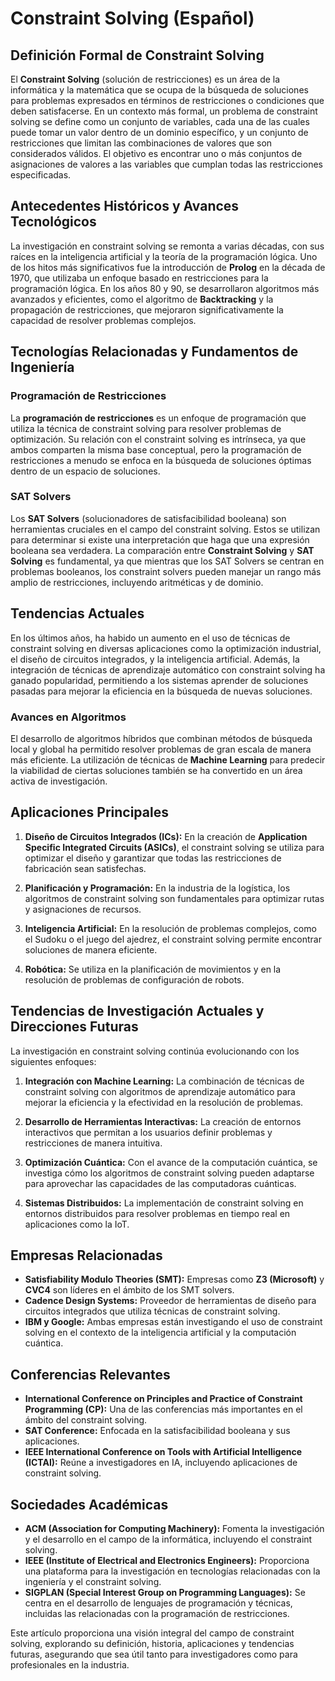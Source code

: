 # Constraint Solving (Español)

## Definición Formal de Constraint Solving

El **Constraint Solving** (solución de restricciones) es un área de la informática y la matemática que se ocupa de la búsqueda de soluciones para problemas expresados en términos de restricciones o condiciones que deben satisfacerse. En un contexto más formal, un problema de constraint solving se define como un conjunto de variables, cada una de las cuales puede tomar un valor dentro de un dominio específico, y un conjunto de restricciones que limitan las combinaciones de valores que son considerados válidos. El objetivo es encontrar uno o más conjuntos de asignaciones de valores a las variables que cumplan todas las restricciones especificadas.

## Antecedentes Históricos y Avances Tecnológicos

La investigación en constraint solving se remonta a varias décadas, con sus raíces en la inteligencia artificial y la teoría de la programación lógica. Uno de los hitos más significativos fue la introducción de **Prolog** en la década de 1970, que utilizaba un enfoque basado en restricciones para la programación lógica. En los años 80 y 90, se desarrollaron algoritmos más avanzados y eficientes, como el algoritmo de **Backtracking** y la propagación de restricciones, que mejoraron significativamente la capacidad de resolver problemas complejos.

## Tecnologías Relacionadas y Fundamentos de Ingeniería

### Programación de Restricciones

La **programación de restricciones** es un enfoque de programación que utiliza la técnica de constraint solving para resolver problemas de optimización. Su relación con el constraint solving es intrínseca, ya que ambos comparten la misma base conceptual, pero la programación de restricciones a menudo se enfoca en la búsqueda de soluciones óptimas dentro de un espacio de soluciones.

### SAT Solvers

Los **SAT Solvers** (solucionadores de satisfacibilidad booleana) son herramientas cruciales en el campo del constraint solving. Estos se utilizan para determinar si existe una interpretación que haga que una expresión booleana sea verdadera. La comparación entre **Constraint Solving** y **SAT Solving** es fundamental, ya que mientras que los SAT Solvers se centran en problemas booleanos, los constraint solvers pueden manejar un rango más amplio de restricciones, incluyendo aritméticas y de dominio.

## Tendencias Actuales

En los últimos años, ha habido un aumento en el uso de técnicas de constraint solving en diversas aplicaciones como la optimización industrial, el diseño de circuitos integrados, y la inteligencia artificial. Además, la integración de técnicas de aprendizaje automático con constraint solving ha ganado popularidad, permitiendo a los sistemas aprender de soluciones pasadas para mejorar la eficiencia en la búsqueda de nuevas soluciones.

### Avances en Algoritmos

El desarrollo de algoritmos híbridos que combinan métodos de búsqueda local y global ha permitido resolver problemas de gran escala de manera más eficiente. La utilización de técnicas de **Machine Learning** para predecir la viabilidad de ciertas soluciones también se ha convertido en un área activa de investigación.

## Aplicaciones Principales

1. **Diseño de Circuitos Integrados (ICs):** En la creación de **Application Specific Integrated Circuits (ASICs)**, el constraint solving se utiliza para optimizar el diseño y garantizar que todas las restricciones de fabricación sean satisfechas.

2. **Planificación y Programación:** En la industria de la logística, los algoritmos de constraint solving son fundamentales para optimizar rutas y asignaciones de recursos.

3. **Inteligencia Artificial:** En la resolución de problemas complejos, como el Sudoku o el juego del ajedrez, el constraint solving permite encontrar soluciones de manera eficiente.

4. **Robótica:** Se utiliza en la planificación de movimientos y en la resolución de problemas de configuración de robots.

## Tendencias de Investigación Actuales y Direcciones Futuras

La investigación en constraint solving continúa evolucionando con los siguientes enfoques:

1. **Integración con Machine Learning:** La combinación de técnicas de constraint solving con algoritmos de aprendizaje automático para mejorar la eficiencia y la efectividad en la resolución de problemas.

2. **Desarrollo de Herramientas Interactivas:** La creación de entornos interactivos que permitan a los usuarios definir problemas y restricciones de manera intuitiva.

3. **Optimización Cuántica:** Con el avance de la computación cuántica, se investiga cómo los algoritmos de constraint solving pueden adaptarse para aprovechar las capacidades de las computadoras cuánticas.

4. **Sistemas Distribuidos:** La implementación de constraint solving en entornos distribuidos para resolver problemas en tiempo real en aplicaciones como la IoT.

## Empresas Relacionadas

- **Satisfiability Modulo Theories (SMT):** Empresas como **Z3 (Microsoft)** y **CVC4** son líderes en el ámbito de los SMT solvers.
- **Cadence Design Systems:** Proveedor de herramientas de diseño para circuitos integrados que utiliza técnicas de constraint solving.
- **IBM y Google:** Ambas empresas están investigando el uso de constraint solving en el contexto de la inteligencia artificial y la computación cuántica.

## Conferencias Relevantes

- **International Conference on Principles and Practice of Constraint Programming (CP):** Una de las conferencias más importantes en el ámbito del constraint solving.
- **SAT Conference:** Enfocada en la satisfacibilidad booleana y sus aplicaciones.
- **IEEE International Conference on Tools with Artificial Intelligence (ICTAI):** Reúne a investigadores en IA, incluyendo aplicaciones de constraint solving.

## Sociedades Académicas

- **ACM (Association for Computing Machinery):** Fomenta la investigación y el desarrollo en el campo de la informática, incluyendo el constraint solving.
- **IEEE (Institute of Electrical and Electronics Engineers):** Proporciona una plataforma para la investigación en tecnologías relacionadas con la ingeniería y el constraint solving.
- **SIGPLAN (Special Interest Group on Programming Languages):** Se centra en el desarrollo de lenguajes de programación y técnicas, incluidas las relacionadas con la programación de restricciones.

Este artículo proporciona una visión integral del campo de constraint solving, explorando su definición, historia, aplicaciones y tendencias futuras, asegurando que sea útil tanto para investigadores como para profesionales en la industria.